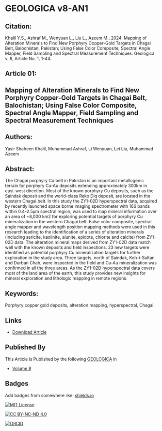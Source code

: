 
# GEOLOGICA v8-AN1

## Citation: 
Khalil Y.S., Ashraf M., Wenyuan L., Liu L., Azeem M., 2024. Mapping of Alteration 
Minerals to Find New Porphyry Copper-Gold Targets in Chagai Belt, Balochistan, 
Pakistan; Using False Color Composite, Spectral Angle Mapper, Field Sampling 
and Spectral Measurement Techniques. Geologica v. 8, Article No. 1, 1-44.

## Article 01: 
## Mapping of Alteration Minerals to Find New Porphyry Copper-Gold Targets in Chagai Belt, Balochistan; Using False Color Composite, Spectral Angle Mapper, Field Sampling and Spectral Measurement Techniques

## Authors: 
Yasir Shaheen Khalil,
Muhammad Ashraf,
Li Wenyuan,
Lei Liu,
Muhammad Azeem

## Abstract: 
The Chagai porphyry Cu belt in Pakistan is an important metallogenic terrain for porphyry Cu-Au deposits extending approximately 300km in east-west direction. Most of the known porphyry Cu deposits, such as the Saindak deposit and the world-class Reko Diq deposit, are located in the western Chagai belt. In this study the ZY1-02D hyperspectral data, acquired by recently launched space borne imaging spectrometer with 166 bands within 0.4-2.5μm spectral region, was used to map mineral information over an area of ~8,000 km2 for exploring potential targets of porphyry Cu mineralization in the western Chagai belt. False color composite, spectral angle mapper and wavelength position mapping methods were used in this research leading to the identification of a series of alteration minerals (including sericite, kaolinite, alunite, epidote, chlorite and calcite) from ZY1-02D data. The alteration mineral maps derived from ZY1-02D data match well with the known deposits and field inspections. 23 new targets were identified as potential porphyry Cu mineralization targets for further exploration in the study area. Three targets, north of Saindak, Koh-i-Sultan and Durban Chah, were inspected in the field and Cu-Au mineralization was confirmed in all the three areas. As the ZY1-02D hyperspectral data covers most of the land area of the earth, this study provides new insights for mineral exploration and lithologic mapping in remote regions.

## Keywords:
Porphyry copper gold deposits, alteration mapping, hyperspectral, Chagai
## Links

- [Download Article](https://geologica.gov.pk/volume8/29/04/2024/mapping-of-alteration-minerals-to-find-new-porphyry-copper-gold-targets-in-chagai-belt-balochistan-using-false-color-composite-spectr-alangle-mapper-field-sampling-and-spectral-measurement-technique/2245/)


## Published By

This Article is Published by the following [GEOLOGICA](https://geologica.gov.pk/) in 
- [Volume 8](https://geologica.gov.pk/volume8/)


## Badges

Add badges from somewhere like: [shields.io](https://shields.io/)

[![MIT License](https://img.shields.io/badge/License-MIT-green.svg)](https://choosealicense.com/licenses/mit/)


[![CC BY-NC-ND 4.0](https://img.shields.io/badge/License-CC%20BY--NC--ND%204.0-darkgreen.svg)](https://creativecommons.org/licenses/by-nc-nd/4.0/?ref=chooser-v1)

[![ORCID](https://img.shields.io/badge/ORCID-0009--0009--9318--0541-green.svg)](https://orcid.org/0009-0009-9318-0541)
